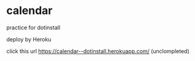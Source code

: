 # calendar
practice for dotinstall

deploy by Heroku

click this url
https://calendar--dotinstall.herokuapp.com/ (unclompleted)
